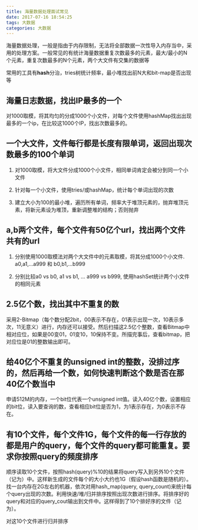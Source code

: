 ```yaml
---
title: 海量数据处理面试常见
date: 2017-07-16 18:54:25
tags: 大数据
categories: 大数据
---
```


海量数据处理，一般是指由于内存限制，无法将全部数据一次性导入内存当中，采用的处理方案。一般常见的有统计海量数据重复次数最多的元素，最大/最小的N个元素，重复次数最多的N个元素，两个大文件有交集的数据等

常用的工具有**hash**分治，tries树统计频率，最小堆找出前N大和bit-map是否出现等

## 海量日志数据，找出IP最多的一个 

对1000取模，将其均匀的分成1000个小文件，对每个文件使用hashMap找出出现最多的一个ip，在比较这1000个IP，找出次数最多的。

## 一个大文件，文件每行都是长度有限单词，返回出现次数最多的100个单词

1. 对1000取模，将大文件分成1000个小文件，相同单词肯定会被分到同一个小文件

2. 针对每一个小文件，使用tries/或hashMap，统计每个单词出现的次数

3. 建立大小为100的最小堆，遍历所有单词，频率大于堆顶元素的，抛弃堆顶元素，将新元素设为堆顶，重新调整堆的结构；否则抛弃

## a,b两个文件，每个文件有50亿个url，找出两个文件共有的url

1. 分别使用1000取模法对两个大文件中的元素取模，将其分成1000个小文件. a0,a1,...a999 和 b0,b1,...b999

2. 分别比较a0 vs b0, a1 vs b1, ... a999 vs b999, 使用hashSet统计两个小文件的相同元素

## 2.5亿个数，找出其中不重复的数

采用2-Bitmap（每个数分配2bit，00表示不存在，01表示出现一次，10表示多次，11无意义）进行，内存还可以接受。然后扫描这2.5亿个整数，查看Bitmap中相对应位，如果是00变01，01变10，10保持不变。所描完事后，查看bitmap，把对应位是01的整数输出即可。

## 给40亿个不重复的unsigned int的整数，没排过序的，然后再给一个数，如何快速判断这个数是否在那40亿个数当中

申请512M的内存，一个bit位代表一个unsigned int值。读入40亿个数，设置相应的bit位，读入要查询的数，查看相应bit位是否为1，为1表示存在，为0表示不存在。

## 有10个文件，每个文件1G，每个文件的每一行存放的都是用户的query，每个文件的query都可能重复。要求你按照query的频度排序

 顺序读取10个文件，按照hash(query)%10的结果将query写入到另外10个文件（记为）中。这样新生成的文件每个的大小大约也1G（假设hash函数是随机的）。 找一台内存在2G左右的机器，依次对用hash_map(query, query_count)来统计每个query出现的次数。利用快速/堆/归并排序按照出现次数进行排序。将排序好的query和对应的query_cout输出到文件中。这样得到了10个排好序的文件（记为）。
 
 对这10个文件进行归并排序